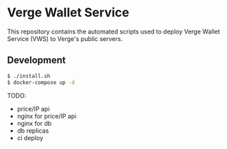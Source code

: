 # Verge Wallet Service
This repository contains the automated scripts used to deploy Verge Wallet Service (VWS) to Verge's public servers.

## Development

```bash
$ ./install.sh
$ docker-compose up -d
```

TODO:

* price/IP api
* nginx for price/IP api
* nginx for db
* db replicas
* ci deploy

